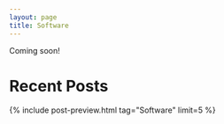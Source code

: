```yaml
---
layout: page
title: Software
---
```


Coming soon!

# Recent Posts

{% include post-preview.html tag="Software" limit=5 %}